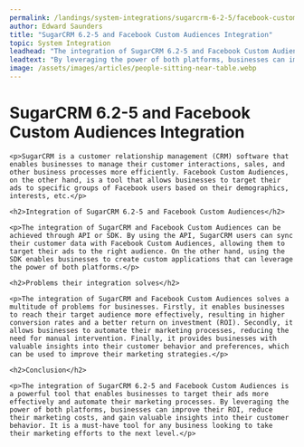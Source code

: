 ```yaml
---
permalink: /landings/system-integrations/sugarcrm-6-2-5/facebook-custom-audiences
author: Edward Saunders
title: "SugarCRM 6.2-5 and Facebook Custom Audiences Integration"
topic: System Integration
leadhead: "The integration of SugarCRM 6.2-5 and Facebook Custom Audiences is a powerful tool that enables businesses to target their ads more effectively and automate their marketing processes"
leadtext: "By leveraging the power of both platforms, businesses can improve their ROI, reduce their marketing costs, and gain valuable insights into their customer behavior. It is a must-have tool for any business looking to take their marketing efforts to the next level."
image: /assets/images/articles/people-sitting-near-table.webp
---
```

<div class="arttext">	<h1>SugarCRM 6.2-5 and Facebook Custom Audiences Integration</h1>

	<p>SugarCRM is a customer relationship management (CRM) software that enables businesses to manage their customer interactions, sales, and other business processes more efficiently. Facebook Custom Audiences, on the other hand, is a tool that allows businesses to target their ads to specific groups of Facebook users based on their demographics, interests, etc.</p>

	<h2>Integration of SugarCRM 6.2-5 and Facebook Custom Audiences</h2>

	<p>The integration of SugarCRM and Facebook Custom Audiences can be achieved through API or SDK. By using the API, SugarCRM users can sync their customer data with Facebook Custom Audiences, allowing them to target their ads to the right audience. On the other hand, using the SDK enables businesses to create custom applications that can leverage the power of both platforms.</p>

	<h2>Problems their integration solves</h2>

	<p>The integration of SugarCRM and Facebook Custom Audiences solves a multitude of problems for businesses. Firstly, it enables businesses to reach their target audience more effectively, resulting in higher conversion rates and a better return on investment (ROI). Secondly, it allows businesses to automate their marketing processes, reducing the need for manual intervention. Finally, it provides businesses with valuable insights into their customer behavior and preferences, which can be used to improve their marketing strategies.</p>

	<h2>Conclusion</h2>

	<p>The integration of SugarCRM 6.2-5 and Facebook Custom Audiences is a powerful tool that enables businesses to target their ads more effectively and automate their marketing processes. By leveraging the power of both platforms, businesses can improve their ROI, reduce their marketing costs, and gain valuable insights into their customer behavior. It is a must-have tool for any business looking to take their marketing efforts to the next level.</p>

</div>